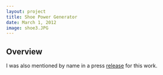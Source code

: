 ```yaml
---
layout: project
title: Shoe Power Generator
date: March 1, 2012
image: shoe3.JPG
---
```


## Overview


I was also mentioned by name in a press [release](http://spectrum.ieee.org/green-tech/fuel-cells/squishy-power-generators) for this work. 
